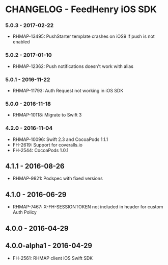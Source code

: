 # CHANGELOG - FeedHenry iOS SDK

### 5.0.3 - 2017-02-22
* RHMAP-13495: PushStarter template crashes on iOS9 if push is not enabled

### 5.0.2 - 2017-01-10
* RHMAP-12362: Push notifications doesn't work with alias

### 5.0.1 - 2016-11-22
* RHMAP-11793: Auth Request not working in iOS SDK

### 5.0.0 - 2016-11-18
* RHMAP-10118: Migrate to Swift 3

### 4.2.0 - 2016-11-04
* RHMAP-10096: Swift 2.3 and CocoaPods 1.1.1
* FH-2619: Support for coveralls.io
* FH-2544: CocoaPods 1.0.1

## 4.1.1 - 2016-08-26
* RHMAP-9821: Podspec with fixed versions

## 4.1.0 - 2016-06-29
* RHMAP-7467: X-FH-SESSIONTOKEN not included in header for custom Auth Policy

## 4.0.0 - 2016-04-29

## 4.0.0-alpha1 - 2016-04-29
* FH-2561: RHMAP client iOS Swift SDK